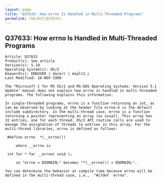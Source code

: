 ```yaml
---
layout: page
title: "Q37633: How errno Is Handled in Multi-Threaded Programs"
permalink: /kb/037/Q37633/
---
```


## Q37633: How errno Is Handled in Multi-Threaded Programs

	Article: Q37633
	Product(s): See article
	Version(s): 5.10
	Operating System(s): OS/2
	Keyword(s): ENDUSER | docerr | mspl13_c
	Last Modified: 16-NOV-1988
	
	The "Microsoft C for MS OS/2 and MS-DOS Operating Systems: Version 5.1
	Update" manual does not explain how errno is handled in multi-threaded
	programs. The following explains this information.
	
	In single-threaded programs, errno is a function returning an int, as
	can be observed by looking at the header file errno.h in the default
	include subdirectory. In the multi-thread case, errno is a function
	returning a pointer representing an array (as usual). This array has
	32 entries, one for each thread. OS/2 API routine calls are used to
	manage the assignation of threads to entries in this array. For the
	multi-thread libraries, errno is defined as follows:
	
	 #define errno  *(__errno())
	
	     where __errno is
	
	 int far * far __errno( void );
	
	     so "errno = EDOMAIN;" becomes "*(__errno()) = EDOMAIN;".
	
	You can determine the behavior at compile time because errno will be
	defined in the multi-thread case, i.e.,  "#ifdef  errno".
